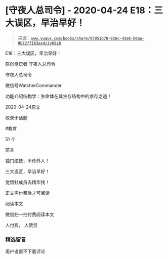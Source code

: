 # [守夜人总司令] - 2020-04-24 E18：三大误区，早治早好！

> 来源：[`www.yuque.com/books/share/97051b78-926c-43e6-b0aa-0b72ff163ac4/iy69zb`](https://www.yuque.com/books/share/97051b78-926c-43e6-b0aa-0b72ff163ac4/iy69zb)



E18：三大误区，早治早好！ 

原创觉悟者 守夜人总司令 

守夜人总司令 

微信号WatcherCommander 

功能介绍结构学：生命体在其生存结构中的求存之道！ 

2020-04-24[原文](https://mp.weixin.qq.com/s?__biz=MzAxNDk1NjI2Mw==&mid=2247485143&idx=1&sn=56255a3aa9bcd09216ccc2282f1c0a20&chksm=9b8a255facfdac49e5342eb55eba27762344c206a4ba8e6d0b8bb273fd2233815de5b376ff42&scene=27#wechat_redirect&cpage=240) 

收录于话题 

#教育 

51 个 

前言 

独门绝技，不传外人！ 

三大误区，早治早好！ 

觉悟社成员去精华找！ 

正文需付费后才可阅读 

阅读本文 

微信扫一扫付费阅读本文 

人付费， 人赞赏 

### 精选留言 

用户设置不下载评论